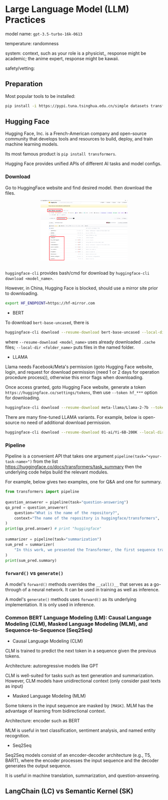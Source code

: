 # Large Language Model (LLM) Practices

model name: `gpt-3.5-turbo-16k-0613`

temperature: randomness

system: context, such as your role is a physicist,, response might be academic; the anime expert, response might be kawaii.

safety/vetting: 

## Preparation

Most popular tools to be installed:

```bash
pip install -i https://pypi.tuna.tsinghua.edu.cn/simple datasets transformers dill tqdm ftfy
```

## Hugging Face

Hugging Face, Inc. is a French-American company and open-source community that develops tools and resources to build, deploy, and train machine learning models.

Its most famous product is `pip install transformers`.

Hugging Face provides unified APIs of different AI tasks and model configs.

### Download

Go to HuggingFace website and find desired model.
then download the files.

<div style="display: flex; justify-content: center;">
      <img src="imgs/huggingface_download.png" width="55%" height="50%" alt="huggingface_download" />
</div>
</br>

`huggingface-cli` provides bash/cmd for download by `huggingface-cli download <model_name>`.

However, in China, Hugging Face is blocked, should use a mirror site prior to downloading.

```bash
export HF_ENDPOINT=https://hf-mirror.com
```


* BERT

To download `bert-base-uncased`, there is
```bash
huggingface-cli download --resume-download bert-base-uncased --local-dir bert-base-uncased
```

where `--resume-download <model_name>` uses already downloaded `.cache` files; `--local-dir <folder_name>` puts files in the named folder.

* LLAMA

Llama needs Facebook/Meta's permission (goto Hugging Face website, login, and request for download permission (need 1 or 2 days for operation procedure process)), otherwise this error flags when downloading.

Once access granted, goto Hugging Face website, generate a token `https://huggingface.co/settings/tokens`, then use `--token hf_***` option for downloading.

```bash
huggingface-cli download --resume-download meta-llama/Llama-2-7b --token hf_xxxxxxxxxxxxxxxxxxxxxxxxxxxxxxxxxx 
```

There are many fine-tuned LLAMA variants. For example, below is open-source no need of additional download permission.

```bash
huggingface-cli download --resume-download 01-ai/Yi-6B-200K --local-dir 01-ai/Yi-6B-200K
```

### Pipeline

Pipeline is a convenient API that takes one argument `pipeline(task="<your-task-name>")` from the list https://huggingface.co/docs/transformers/task_summary then the underlying code helps build the relevant modules.

For example, below gives two examples, one for Q&A and one for summary.

```py
from transformers import pipeline

question_answerer = pipeline(task="question-answering")
qa_pred = question_answerer(
    question="What is the name of the repository?",
    context="The name of the repository is huggingface/transformers",
)
print(qa_pred.answer) # print "huggingface"

summarizer = pipeline(task="summarization")
sum_pred = summarizer(
    "In this work, we presented the Transformer, the first sequence transduction model based entirely on attention, replacing the recurrent layers most commonly used in encoder-decoder architectures with multi-headed self-attention. For translation tasks, the Transformer can be trained significantly faster than architectures based on recurrent or convolutional layers. On both WMT 2014 English-to-German and WMT 2014 English-to-French translation tasks, we achieve a new state of the art. In the former task our best model outperforms even all previously reported ensembles."
)
print(sum_pred.summary)
```

### `forward()` vs `generate()`

A model's `forward()` methods overrides the `__call()__` that serves as a go-through of a neural network.
It can be used in training as well as inference.

A model's `generate()` methods uses `forward()` as its underlying implementation.
It is only used in inference.

### Common BERT Language Modeling (LM): Causal Language Modeling (CLM), Masked Language Modeling (MLM), and Sequence-to-Sequence (Seq2Seq)

* Causal Language Modeling (CLM)

CLM is trained to predict the next token in a sequence given the previous tokens.

Architecture: autoregressive models like GPT

CLM is well-suited for tasks such as text generation and summarization. 
However, CLM models have unidirectional context (only consider past texts as input)

* Masked Language Modeling (MLM)

Some tokens in the input sequence are masked by `[MASK]`. MLM has the advantage of learning from bidirectional context.

Architecture: encoder such as BERT

MLM is useful in text classification, sentiment analysis, and named entity recognition.

* Seq2Seq

Seq2Seq models consist of an encoder-decoder architecture (e.g., T5, BART), where the encoder processes the input sequence and the decoder generates the output sequence.

It is useful in machine translation, summarization, and question-answering.

## LangChain (LC) vs Semantic Kernel (SK)

